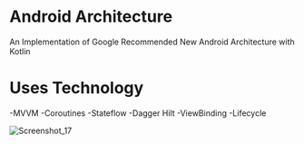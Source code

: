 # Android Architecture
An Implementation of Google Recommended New Android Architecture with Kotlin

# Uses Technology
-MVVM
-Coroutines
-Stateflow
-Dagger Hilt
-ViewBinding
-Lifecycle

![Screenshot_17](https://user-images.githubusercontent.com/22006238/147638167-b7b4e340-706e-4666-bafa-538b8c262916.png)
